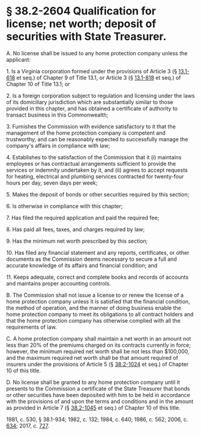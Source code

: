 # § 38.2-2604 Qualification for license; net worth; deposit of securities with State Treasurer.

<p>A. No license shall be issued to any home protection company unless the applicant:</p><p>1. Is a Virginia corporation formed under the provisions of Article 3 (§ <a href='/vacode/13.1-618/'>13.1-618</a> et seq.) of Chapter 9 of Title 13.1, or Article 3 (§ <a href='/vacode/13.1-818/'>13.1-818</a> et seq.) of Chapter 10 of Title 13.1; or</p><p>2. Is a foreign corporation subject to regulation and licensing under the laws of its domiciliary jurisdiction which are substantially similar to those provided in this chapter, and has obtained a certificate of authority to transact business in this Commonwealth;</p><p>3. Furnishes the Commission with evidence satisfactory to it that the management of the home protection company is competent and trustworthy, and can be reasonably expected to successfully manage the company's affairs in compliance with law;</p><p>4. Establishes to the satisfaction of the Commission that it (i) maintains employees or has contractual arrangements sufficient to provide the services or indemnity undertaken by it, and (ii) agrees to accept requests for heating, electrical and plumbing services contracted for twenty-four hours per day, seven days per week;</p><p>5. Makes the deposit of bonds or other securities required by this section;</p><p>6. Is otherwise in compliance with this chapter;</p><p>7. Has filed the required application and paid the required fee;</p><p>8. Has paid all fees, taxes, and charges required by law;</p><p>9. Has the minimum net worth prescribed by this section;</p><p>10. Has filed any financial statement and any reports, certificates, or other documents as the Commission deems necessary to secure a full and accurate knowledge of its affairs and financial condition; and</p><p>11. Keeps adequate, correct and complete books and records of accounts and maintains proper accounting controls.</p><p>B. The Commission shall not issue a license to or renew the license of a home protection company unless it is satisfied that the financial condition, the method of operation, and the manner of doing business enable the home protection company to meet its obligations to all contract holders and that the home protection company has otherwise complied with all the requirements of law.</p><p>C. A home protection company shall maintain a net worth in an amount not less than 20% of the premiums charged on its contracts currently in force; however, the minimum required net worth shall be not less than $100,000, and the maximum required net worth shall be that amount required of insurers under the provisions of Article 5 (§ <a href='/vacode/38.2-1024/'>38.2-1024</a> et seq.) of Chapter 10 of this title.</p><p>D. No license shall be granted to any home protection company until it presents to the Commission a certificate of the State Treasurer that bonds or other securities have been deposited with him to be held in accordance with the provisions of and upon the terms and conditions and in the amount as provided in Article 7 (§ <a href='/vacode/38.2-1045/'>38.2-1045</a> et seq.) of Chapter 10 of this title.</p><p>1981, c. 530, § 38.1-934; 1982, c. 132; 1984, c. 640; 1986, c. 562; 2006, c. <a href='http://lis.virginia.gov/cgi-bin/legp604.exe?061+ful+CHAP0634'>634</a>; 2017, c. <a href='http://lis.virginia.gov/cgi-bin/legp604.exe?171+ful+CHAP0727'>727</a>.</p>